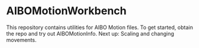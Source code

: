 # AIBOMotionWorkbench
This repository contains utilities for AIBO Motion files. To get started, obtain the repo and try out AIBOMotionInfo. Next up: Scaling and changing movements.
